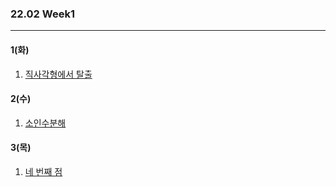 ### 22.02 Week1

-------

#### 1(화)

1. [직사각형에서 탈출](https://www.acmicpc.net/problem/1085)

#### 2(수)

1. [소인수분해](https://www.acmicpc.net/problem/11653)

#### 3(목)

1. [네 번째 점](https://www.acmicpc.net/problem/3009)